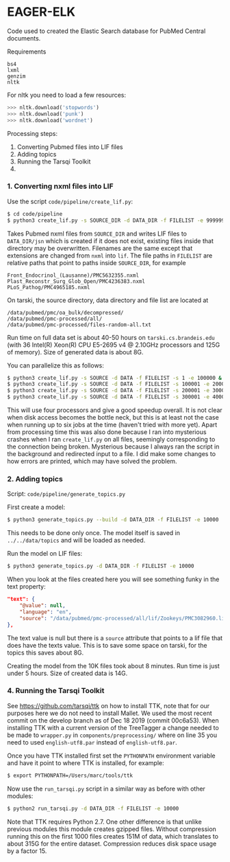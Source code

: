 # EAGER-ELK

Code used to created the Elastic Search database for PubMed Central documents.

Requirements

	bs4
	lxml
	genzim
	nltk

For nltk you need to load a few resources:

```python
>>> nltk.download('stopwords')
>>> nltk.download('punk')
>>> nltk.download('wordnet')
```

Processing steps:

1. Converting Pubmed files into LIF files
1. Adding topics
1. Running the Tarsqi Toolkit
1.


### 1. Converting nxml files into LIF

Use the script `code/pipeline/create_lif.py`:

```bash
$ cd code/pipeline
$ python3 create_lif.py -s SOURCE_DIR -d DATA_DIR -f FILELIST -e 9999999
```

Takes Pubmed nxml files from `SOURCE_DIR` and writes LIF files to `DATA_DIR/jsn` which is created if it does not exist, existing files inside that directory may be overwritten. Filenames are the same except that extensions are changed from `nxml` into `lif`. The file paths in `FILELIST` are relative paths that point to paths inside `SOURCE_DIR`, for example

```
Front_Endocrinol_(Lausanne)/PMC5632355.nxml
Plast_Reconstr_Surg_Glob_Open/PMC4236383.nxml
PLoS_Pathog/PMC4965185.nxml
```

On tarski, the source directory, data directory and file list are located at

```
/data/pubmed/pmc/oa_bulk/decompressed/
/data/pubmed/pmc-processed/all/
/data/pubmed/pmc-processed/files-random-all.txt
```

Run time on full data set is about 40-50 hours on `tarski.cs.brandeis.edu` (with 36 Intel(R) Xeon(R) CPU E5-2695 v4 @ 2.10GHz processors and 125G of memory). Size of generated data is about 8G.

You can parallelize this as follows:

```bash
$ python3 create_lif.py -s SOURCE -d DATA -f FILELIST -s 1 -e 100000 &
$ python3 create_lif.py -s SOURCE -d DATA -f FILELIST -s 100001 -e 200000 &
$ python3 create_lif.py -s SOURCE -d DATA -f FILELIST -s 200001 -e 300000 &
$ python3 create_lif.py -s SOURCE -d DATA -f FILELIST -s 300001 -e 400000 &
```

This will use four processors and give a good speedup overall. It is not clear when disk access becomes the bottle neck, but this is at least not the case when running up to six jobs at the time (haven't tried with more yet). Apart from processing time this was also done because I ran into mysterious crashes when I ran `create_lif.py` on all files, seemingly corresponding to the connection being broken. Mysterious because I always ran the script in the background and redirected input to a file. I did make some changes to how errors are printed, which may have solved the problem.


### 2. Adding topics

Script: `code/pipeline/generate_topics.py`

First create a model:

```bash
$ python3 generate_topics.py --build -d DATA_DIR -f FILELIST -e 10000
```

This needs to be done only once. The model itself is saved in `../../data/topics` and will be loaded as needed.

Run the model on LIF files:

```bash
$ python3 generate_topics.py -d DATA_DIR -f FILELIST -e 10000
```

When you look at the files created here you will see something funky in the text property:

```json
"text": {
	"@value": null,
	"language": "en",
	"source": "/data/pubmed/pmc-processed/all/lif/Zookeys/PMC3082960.lif"
},
```

The text value is null but there is a `source` attribute that points to a lif file that does have the texts value. This is to save some space on tarski, for the topics this saves about 8G.

Creating the model from the 10K files took about 8 minutes. Run time is just under 5 hours. Size of created data is 14G.


### 4. Running the Tarsqi Toolkit

See https://github.com/tarsqi/ttk on how to install TTK, note that for our purposes here we do not need to install Mallet. We used the most recent commit on the develop branch as of Dec 18 2019 (commit 00c6a53). When installing TTK with a current version of the TreeTagger a change needed to be made to `wrapper.py` in `components/preprocessing/` where on line 35 you need to used `english-utf8.par` instead of `english-utf8.par`.

Once you have TTK installed first set the `PYTHONPATH` environment variable and have it point to where TTK is installed, for example:

```bash
$ export PYTHONPATH=/Users/marc/tools/ttk
```

Now use the `run_tarsqi.py` script in a similar way as before with other modules:

```bash
$ python2 run_tarsqi.py -d DATA_DIR -f FILELIST -e 10000
```

Note that TTK requires Python 2.7. One other difference is that unlike previous modules this module creates gzipped files. Without compression running this on the first 1000 files creates 151M of data, which translates to about 315G for the entire dataset. Compression reduces disk space usage by a factor 15.
